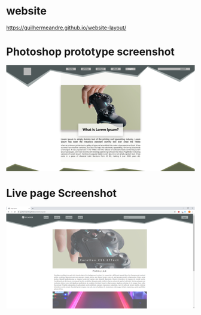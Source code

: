 # website
https://guilhermeandre.github.io/website-layout/

# Photoshop prototype screenshot

<img src= "img/Layout.png">

# Live page Screenshot 

<img src= "img/html-screenshot.png">
